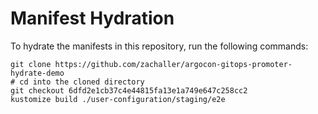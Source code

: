 # Manifest Hydration

To hydrate the manifests in this repository, run the following commands:

```shell
git clone https://github.com/zachaller/argocon-gitops-promoter-hydrate-demo
# cd into the cloned directory
git checkout 6dfd2e1cb37c4e44815fa13e1a749e647c258cc2
kustomize build ./user-configuration/staging/e2e
```
